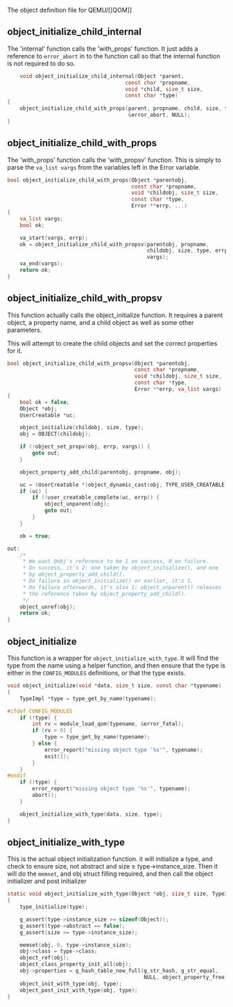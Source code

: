 The object definition file for QEMU/[[QOM]]

## object_initialize_child_internal

The 'internal' function calls the 'with_props' function. It just adds a reference to `error_abort` in to the function call so that the internal function is not required to do so.

```c
	void object_initialize_child_internal(Object *parent,
                                      const char *propname,
                                      void *child, size_t size,
                                      const char *type)
{
    object_initialize_child_with_props(parent, propname, child, size, type,
                                       &error_abort, NULL);
}
```

## object_initialize_child_with_props

The 'with_props' function calls the 'with_propsv' function. This is simply to parse the `va_list vargs` from the variables left in the Error variable.

```c
bool object_initialize_child_with_props(Object *parentobj,
                                        const char *propname,
                                        void *childobj, size_t size,
                                        const char *type,
                                        Error **errp, ...)
{
    va_list vargs;
    bool ok;

    va_start(vargs, errp);
    ok = object_initialize_child_with_propsv(parentobj, propname,
                                             childobj, size, type, errp,
                                             vargs);
    va_end(vargs);
    return ok;
}

```

## object_initialize_child_with_propsv

This function actually calls the object_initialize function. It requires a parent object, a property name, and a child object as well as some other parameters.

This will attempt to create the child objects and set the correct properties for it. 
```c
bool object_initialize_child_with_propsv(Object *parentobj,
                                         const char *propname,
                                         void *childobj, size_t size,
                                         const char *type,
                                         Error **errp, va_list vargs)
{
    bool ok = false;
    Object *obj;
    UserCreatable *uc;

    object_initialize(childobj, size, type);
    obj = OBJECT(childobj);

    if (!object_set_propv(obj, errp, vargs)) {
        goto out;
    }

    object_property_add_child(parentobj, propname, obj);

    uc = (UserCreatable *)object_dynamic_cast(obj, TYPE_USER_CREATABLE);
    if (uc) {
        if (!user_creatable_complete(uc, errp)) {
            object_unparent(obj);
            goto out;
        }
    }

    ok = true;

out:
    /*
     * We want @obj's reference to be 1 on success, 0 on failure.
     * On success, it's 2: one taken by object_initialize(), and one
     * by object_property_add_child().
     * On failure in object_initialize() or earlier, it's 1.
     * On failure afterwards, it's also 1: object_unparent() releases
     * the reference taken by object_property_add_child().
     */
    object_unref(obj);
    return ok;
}
```

## object_initialize

This function is a wrapper for `object_initialize_with_type`. It will find the type from the name using a helper function, and then ensure that the type is either in the `CONFIG_MODULES` definitions, or that the type exists.

```c
void object_initialize(void *data, size_t size, const char *typename)
{
    TypeImpl *type = type_get_by_name(typename);

#ifdef CONFIG_MODULES
    if (!type) {
        int rv = module_load_qom(typename, &error_fatal);
        if (rv > 0) {
            type = type_get_by_name(typename);
        } else {
            error_report("missing object type '%s'", typename);
            exit(1);
        }
    }
#endif
    if (!type) {
        error_report("missing object type '%s'", typename);
        abort();
    }

    object_initialize_with_type(data, size, type);
}
```

## object_initialize_with_type

This is the actual object initialization function. it will initialize a type, and check to ensure size, not abstract and size $\geq$ type->instance_size.
Then it will do the `memset`, and obj struct filling required, and then call the object initializer and post initializer 

```c
static void object_initialize_with_type(Object *obj, size_t size, TypeImpl *type)
{
    type_initialize(type);

    g_assert(type->instance_size >= sizeof(Object));
    g_assert(type->abstract == false);
    g_assert(size >= type->instance_size);

    memset(obj, 0, type->instance_size);
    obj->class = type->class;
    object_ref(obj);
    object_class_property_init_all(obj);
    obj->properties = g_hash_table_new_full(g_str_hash, g_str_equal,
                                            NULL, object_property_free);
    object_init_with_type(obj, type);
    object_post_init_with_type(obj, type);
}
````